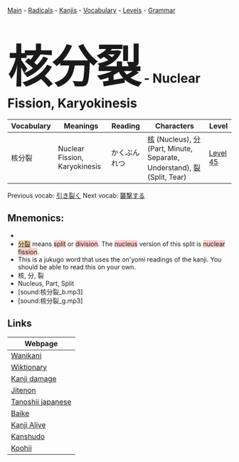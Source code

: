 <style> bigfont {font-size: 100px}</style>
[Main](../README.md) -
[Radicals](../radicals.md) -
[Kanjis](../kanjis.md) -
[Vocabulary](../vocabulary.md) -
[Levels](../levels.md) -
[Grammar](../grammar.md)
# <bigfont> 核分裂</bigfont> - Nuclear Fission, Karyokinesis 

| Vocabulary | Meanings | Reading | Characters | Level |
| --- | --- | --- | --- | --- |
| 核分裂 | Nuclear Fission, Karyokinesis | かくぶんれつ |  [核](../kanjis/核.md) (Nucleus), [分](../kanjis/分.md) (Part, Minute, Separate, Understand), [裂](../kanjis/裂.md) (Split, Tear) | [Level 45](../levels/wk_level45.md) |

Previous vocab: [引き裂く](引き裂く.md) Next vocab: [襲撃する](襲撃する.md) 

## Mnemonics:

* 
* <span style="background-color:#fed8b1"> [分裂](https://jisho.org/search/分裂)</span> means <span style="background-color:#ffcccb"> split</span> or <span style="background-color:#ffcccb"> division</span>. The <span style="background-color:#ffcccb"> nucleus</span> version of this split is <span style="background-color:#ffcccb"> nuclear fission</span>.
* This is a jukugo word that uses the on'yomi readings of the kanji. You should be able to read this on your own.
* 核, 分, 裂
* Nucleus, Part, Split
* [sound:核分裂_b.mp3]
* [sound:核分裂_g.mp3]


## Links 

| Webpage |
| --- |
| [Wanikani          ](https://www.wanikani.com/kanji/核分裂) |
| [Wiktionary        ](https://en.wiktionary.org/wiki/核分裂) |
| [Kanji damage      ](http://www.kanjidamage.com/kanji/search?utf8=✓&q=核分裂) |
| [Jitenon           ](https://jitenon.com/kanji/核分裂) |
| [Tanoshii japanese ](https://www.tanoshiijapanese.com/dictionary/kanji.cfm?k=核分裂) |
| [Baike             ](https://baike.baidu.com/item/核分裂) |
| [Kanji Alive       ](https://app.kanjialive.com/核分裂) |
| [Kanshudo          ](https://www.kanshudo.com/searchmn?q=核分裂) |
| [Koohii            ](https://kanji.koohii.com/study/kanji/核分裂) |
